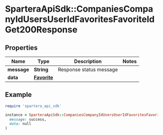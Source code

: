 # SparteraApiSdk::CompaniesCompanyIdUsersUserIdFavoritesFavoriteIdGet200Response

## Properties

| Name | Type | Description | Notes |
| ---- | ---- | ----------- | ----- |
| **message** | **String** | Response status message |  |
| **data** | [**Favorite**](Favorite.md) |  |  |

## Example

```ruby
require 'spartera_api_sdk'

instance = SparteraApiSdk::CompaniesCompanyIdUsersUserIdFavoritesFavoriteIdGet200Response.new(
  message: success,
  data: null
)
```

